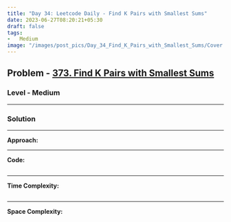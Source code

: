 ```yaml
---
title: "Day 34: Leetcode Daily - Find K Pairs with Smallest Sums"
date: 2023-06-27T08:20:21+05:30
draft: false
tags:
-   Medium
image: "/images/post_pics/Day_34_Find_K_Pairs_with_Smallest_Sums/Cover.png"
---
```



## Problem - [373. Find K Pairs with Smallest Sums](https://leetcode.com/problems/find-k-pairs-with-smallest-sums/)

### Level - Medium
---

### Solution

---
**Approach:**


---

**Code:**

```java


```
---

**Time Complexity:**
```

```

---

**Space Complexity:**
```

```


